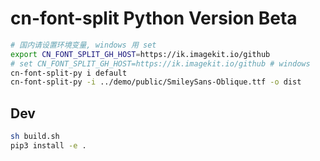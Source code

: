 # cn-font-split Python Version Beta

```sh
# 国内请设置环境变量, windows 用 set
export CN_FONT_SPLIT_GH_HOST=https://ik.imagekit.io/github
# set CN_FONT_SPLIT_GH_HOST=https://ik.imagekit.io/github # windows
cn-font-split-py i default 
cn-font-split-py -i ../demo/public/SmileySans-Oblique.ttf -o dist
```

## Dev

```sh
sh build.sh
pip3 install -e .
```
